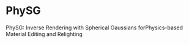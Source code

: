 # PhySG
PhySG: Inverse Rendering with Spherical Gaussians forPhysics-based Material Editing and Relighting
